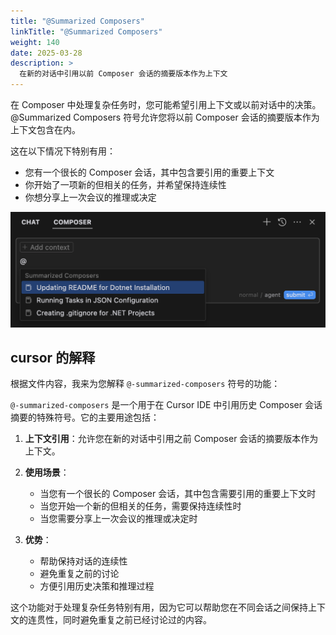 ```yaml
---
title: "@Summarized Composers"
linkTitle: "@Summarized Composers"
weight: 140
date: 2025-03-28
description: >
  在新的对话中引用以前 Composer 会话的摘要版本作为上下文
---
```


在 Composer 中处理复杂任务时，您可能希望引用上下文或以前对话中的决策。@Summarized Composers 符号允许您将以前 Composer 会话的摘要版本作为上下文包含在内。

这在以下情况下特别有用：

- 您有一个很长的 Composer 会话，其中包含要引用的重要上下文
- 你开始了一项新的但相关的任务，并希望保持连续性
- 你想分享上一次会议的推理或决定

![](images/@-summarized-composers.png)

## cursor 的解释

根据文件内容，我来为您解释 `@-summarized-composers` 符号的功能：

`@-summarized-composers` 是一个用于在 Cursor IDE 中引用历史 Composer 会话摘要的特殊符号。它的主要用途包括：

1. **上下文引用**：允许您在新的对话中引用之前 Composer 会话的摘要版本作为上下文。

2. **使用场景**：
   - 当您有一个很长的 Composer 会话，其中包含需要引用的重要上下文时
   - 当您开始一个新的但相关的任务，需要保持连续性时
   - 当您需要分享上一次会议的推理或决定时

3. **优势**：
   - 帮助保持对话的连续性
   - 避免重复之前的讨论
   - 方便引用历史决策和推理过程

这个功能对于处理复杂任务特别有用，因为它可以帮助您在不同会话之间保持上下文的连贯性，同时避免重复之前已经讨论过的内容。
